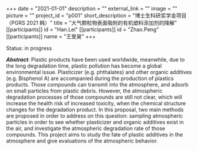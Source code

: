 +++
date = "2021-01-01"
description = ""
external_link = ""
image = ""
picture = ""
project_id = "p001"
short_description = "博士生科研奖学金项目（PGRS 2021 韩）"
title = "大气颗粒物表面吸附的有机塑料添加剂的降解"
[[participants]]
    id = "Han.Lei"
[[participants]]
    id = "Zhao.Peng"
[[participants]]
    name = "王旻昊"
+++

Status: in progress

***Abstract***: Plastic products have been used worldwide, meanwhile, due to the long degradation time, plastic pollution has become a global environmental issue. Plasticizer (e.g. phthalates) and other organic additives (e.g. Bisphenol A) are accompanied during the production of plastics products. Those compounds can transmit into the atmosphere, and adsorb on small particles from plastic debris. However, the atmospheric degradation processes of those compounds are still not clear, which will increase the health risk of increased toxicity, when the chemical structure changes for the degradation product. In this proposal, two main methods are proposed in order to address on this question: sampling atmospheric particles in order to see whether plasticizer and organic additives exist in the air, and investigate the atmospheric degradation rate of those compounds. This project aims to study the fate of plastic additives in the atmosphere and give evaluations of the atmospheric behavior.